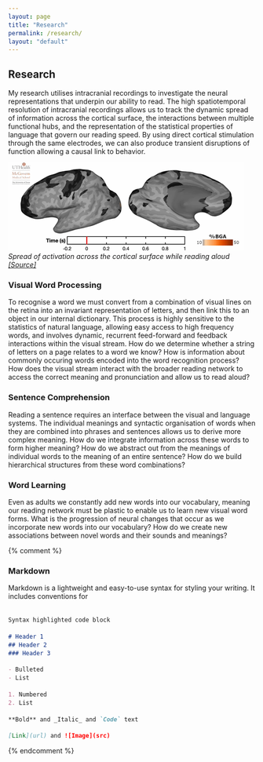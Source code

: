 ```yaml
---
layout: page
title: "Research"
permalink: /research/
layout: "default"
---
```

## Research
My research utilises intracranial recordings to investigate the neural representations that underpin our ability to read. The high spatiotemporal resolution of intracranial recordings allows us to track the dynamic spread of information across the cortical surface, the interactions between multiple functional hubs, and the representation of the statistical properties of language that govern our reading speed. By using direct cortical stimulation through the same electrodes, we can also produce transient disruptions of function allowing a causal link to behavior.

![Neural activity while reading aloud](/assets/img/ReadingVideo.gif)
_Spread of activation across the cortical surface while reading aloud [[Source]](https://www.biorxiv.org/content/10.1101/2021.05.23.445307v2)_ 

### Visual Word Processing
To recognise a word we must convert from a combination of visual lines on the retina into an invariant representation of letters, and then link this to an object in our internal dictionary. This process is highly sensitive to the statistics of natural language, allowing easy access to high frequency words, and involves dynamic, recurrent feed-forward and feedback interactions within the visual stream. How do we determine whether a string of letters on a page relates to a word we know? How is information about commonly occuring words encoded into the word recognition process? How does the visual stream interact with the broader reading network to access the correct meaning and pronunciation and allow us to read aloud?

### Sentence Comprehension
Reading a sentence requires an interface between the visual and language systems. The individual meanings and syntactic organisation of words when they are combined into phrases and sentences allows us to derive more complex meaning. How do we integrate information across these words to form higher meaning? How do we abstract out from the meanings of individual words to the meaning of an entire sentence? How do we build hierarchical structures from these word combinations? 

### Word Learning
Even as adults we constantly add new words into our vocabulary, meaning our reading network must be plastic to enable us to learn new visual word forms. What is the progression of neural changes that occur as we incorporate new words into our vocabulary? How do we create new associations between novel words and their sounds and meanings? 



{% comment %}

### Markdown

Markdown is a lightweight and easy-to-use syntax for styling your writing. It includes conventions for

```markdown

Syntax highlighted code block

# Header 1
## Header 2
### Header 3

- Bulleted
- List

1. Numbered
2. List

**Bold** and _Italic_ and `Code` text

[Link](url) and ![Image](src)
```

{% endcomment %}
